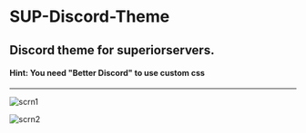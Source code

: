 # SUP-Discord-Theme
## Discord theme for superiorservers.
#### Hint: You need "Better Discord" to use custom css

---
![scrn1](http://nuttysu.cc/e2f97.png)

![scrn2](http://nuttysu.cc/41d4a.png)
